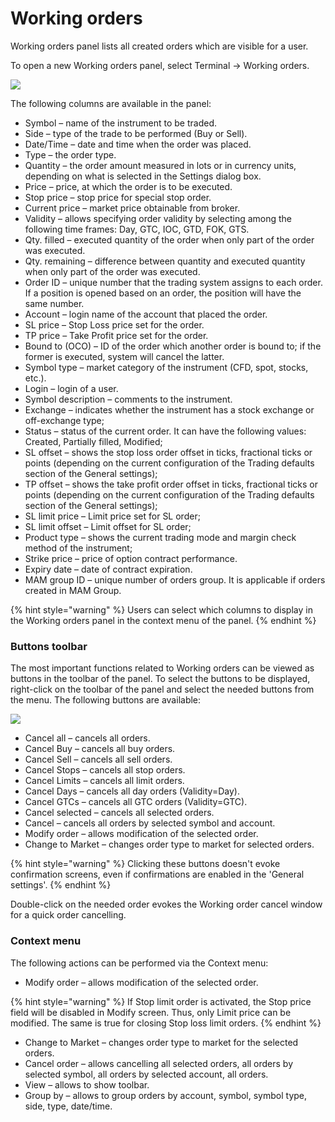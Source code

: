 # Working orders

Working orders panel lists all created orders which are visible for a user.

To open a new Working orders panel, select Terminal -&gt; Working orders.

![](../../.gitbook/assets/screenshot_6-1-.png)

The following columns are available in the panel:

* Symbol – name of the instrument to be traded.
* Side – type of the trade to be performed \(Buy or Sell\).
* Date/Time – date and time when the order was placed.
* Type – the order type.
* Quantity – the order amount measured in lots or in currency units, depending on what is selected in the Settings dialog box.
* Price – price, at which the order is to be executed.
* Stop price – stop price for special stop order.
* Current price – market price obtainable from broker.
* Validity – allows specifying order validity by selecting among the following time frames: Day, GTC, IOC, GTD, FOK, GTS.
* Qty. filled – executed quantity of the order when only part of the order was executed.
* Qty. remaining – difference between quantity and executed quantity when only part of the order was executed.
* Order ID – unique number that the trading system assigns to each order. If a position is opened based on an order, the position will have the same number.
* Account – login name of the account that placed the order.
* SL price – Stop Loss price set for the order.
* TP price – Take Profit price set for the order.
* Bound to \(OCO\) – ID of the order which another order is bound to; if the former is executed, system will cancel the latter.
* Symbol type – market category of the instrument \(CFD, spot, stocks, etc.\).
* Login – login of a user.
* Symbol description – comments to the instrument.
* Exchange – indicates whether the instrument has a stock exchange or off-exchange type;
* Status – status of the current order. It can have the following values: Created, Partially filled,  Modified;
* SL offset – shows the stop loss order offset in ticks, fractional ticks or points \(depending on the current configuration of the Trading defaults section of the General settings\);
* TP offset – shows the take profit order offset in ticks, fractional ticks or points \(depending on the current configuration of the Trading defaults section of the General settings\);
* SL limit price – Limit price set for SL order;
* SL limit offset – Limit offset for SL order;
* Product type – shows the current trading mode and margin check method of the instrument;
* Strike price – price of option contract performance.
* Expiry date – date of contract expiration.
* MAM group ID – unique number of orders group. It is applicable if orders created in MAM Group.

{% hint style="warning" %}
Users can select which columns to display in the Working orders panel in the context menu of the panel.
{% endhint %}

### **Buttons toolbar**

The most important functions related to Working orders can be viewed as buttons in the toolbar of the panel. To select the buttons to be displayed, right-click on the toolbar of the panel and select the needed buttons from the menu. The following buttons are available:

![](../../.gitbook/assets/screenshot_1%20%289%29.png)

* Cancel all – cancels all orders.
* Cancel Buy – cancels all buy orders.
* Cancel Sell – cancels all sell orders.
* Cancel Stops – cancels all stop orders.
* Cancel Limits – cancels all limit orders.
* Cancel Days – cancels all day orders \(Validity=Day\).
* Cancel GTCs – cancels all GTC orders \(Validity=GTC\).
* Cancel selected – cancels all selected orders.
* Cancel – cancels all orders by selected symbol and account.
* Modify order – allows modification of the selected order.
* Change to Market – changes order type to market for selected orders.

{% hint style="warning" %}
Clicking these buttons doesn't evoke confirmation screens, even if confirmations are enabled in the 'General settings'.
{% endhint %}

Double-click on the needed order evokes the Working order cancel window for a quick order cancelling.

### **Context menu**

The following actions can be performed via the Context menu:

* Modify order – allows modification of the selected order. 

{% hint style="warning" %}
If Stop limit order is activated, the Stop price field will be disabled in Modify screen. Thus, only Limit price can be modified. The same is true for closing Stop loss limit orders.
{% endhint %}

* Change to Market – changes order type to market for the selected orders.
* Cancel order – allows cancelling all selected orders, all orders by selected symbol, all orders by selected account, all orders.
* View – allows to show toolbar.
* Group by – allows to group orders by account, symbol, symbol type, side, type, date/time.

